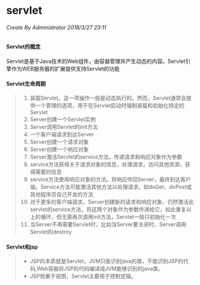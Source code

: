# servlet  
###### *Create By Administrator 2018/3/27 23:11*  

#### Servlet的概念
Servlet是基于Java技术的Web组件，由容器管理并产生动态的内容。Servlet引擎作为WEB服务器的扩展提供支持Servlet的功能

#### Servlet生命周期
>1. 装载Servlet，这一项操作一般是动态执行的。然而，Servlet通常会提供一个管理的选项，用于在Servlet启动时强制装载和初始化特定的Servlet
>2. Server创建一个Servlet实例
>3. Server调用Servlet的init方法
>4. 一个客户端请求到达Server
>5. Server创建一个请求对象
>6. Server创建一个响应对象
>7. Server激活Servlet的service方法，传递请求和响应对象作为参数
>8. service方法获得关于请求对象的信息，处理请求，访问其他资源，获得需要的信息
>9. service方法使用响应对象的方法。将响应传回Server，最终到达客户端。Service方法可能激活其他方法以处理请求。如doGet，doPost或其他程序员自己开发的方法
>10. 对于更多的客户端请求，Server创建新的请求和响应对象，仍然激活此servlet的service方法，将这两个对象作为参数传递给它，如此重复以上的循环，但无需再次调用init方法，Servlet一般只初始化一次
>11. 当Server不再需要Servlet时，比如当Server要关闭时，Server调用Servlet的destroy

#### Servlet和jsp
>- JSP的本质就是Servlet，JVM只能识别java的类，不能识别JSP的代码,Web容器将JSP的代码编译成JVM能够识别的java类。
>- JSP侧重于视图，Servlet主要用于控制逻辑。